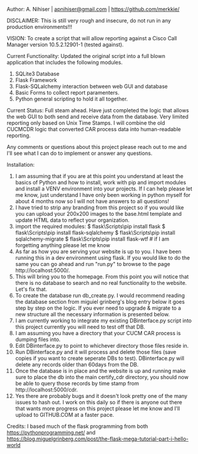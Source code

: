 Author: A. Nihiser | apnihiser@gmail.com | https://github.com/merkkie/

DISCLAIMER: This is still very rough and insecure, do not run in any production environments!!!

VISION: To create a script that will allow reporting against a Cisco Call Manager version 10.5.2.12901-1 (tested against).

Current Functionality: Updated the original script into a full blown application that includes the following modules.
  1) SQLite3 Database
  2) Flask Framework
  3) Flask-SQLalchemy interaction between web GUI and database
  4) Basic Forms to collect report paramenters.
  5) Python general scripting to hold it all together.
  
Current Status: Full steam ahead. Have just completed the logic that allows the web GUI to both send and receive data from the database.
Very limited reporting only based on Unix Time Stamps. I will combine the old CUCMCDR logic that converted CAR process data into human-readable reporting. 

Any comments or questions about this project please reach out to me and I'll see what I can do to implement or answer any questions.

Installation: 

  1) I am assuming that if you are at this point you understand at least the basics of Python and how to install, work with pip and         import modules and install a VENV environment into your projects. If I can help please let me know, just understand I have only been working in python myself for about 4 months now so I will not have answers to all questions!
  2) I have tried to strip any branding from this project so if you would like you can upload your 200x200 images to the base.html template and update HTML data to reflect your organization.
  3) import the required modules: $ flask\Scripts\pip install flask
                                  $ flask\Scripts\pip install flask-sqlalchemy
                                  $ flask\Scripts\pip install sqlalchemy-migrate
                                  $ flask\Scripts\pip install flask-wtf
                                  # if I am forgetting anything please let me know
  4) As far as how you are serving your website is up to you. I have been running this in a dev environment using flask. If you would like to do the same you can go ahead and run "run.py" to browse to the page http://localhost:5000/.
  5) This will bring you to the homepage. From this point you will notice that there is no database to search and no real functionality to the website. Let's fix that.
  6) To create the database run db_create.py. I would recommend reading the database section from miguiel grinberg's blog entry below it goes step by step on the logic. If you ever need to upgrade & migrate to a new structure all the necessary information is presented below.
  7) I am currently working to integrate my existing DBinterface.py script into this project currently you will need to test off that DB.
  8) I am assuming you have a directory that your CUCM CAR process is dumping files into.
  9) Edit DBinterface.py to point to whichever directory those files reside in.
 10) Run DBinterface.py and it will process and delete those files (save copies if you want to create seperate DBs to test). DBinterface.py will delete any records older than 60days from the DB.
 11) Once the database is in place and the website is up and running make sure to place the db into the main certify_cdr directory, you should now be able to query those records by time stamp from http://localhost:5000/cdr.
 12) Yes there are probably bugs and it doesn't look pretty one of the many issues to hash out. I work on this daily so if there is anyone out there that wants more progress on this project please let me know and I'll upload to GITHUB.COM at a faster pace.

Credits: I based much of the flask programming from both https://pythonprogramming.net/ and https://blog.miguelgrinberg.com/post/the-flask-mega-tutorial-part-i-hello-world
